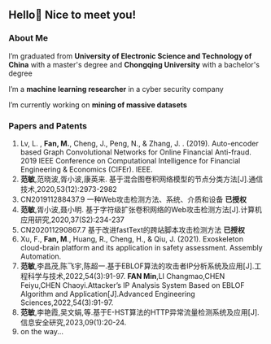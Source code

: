 ## Hello👋 Nice to meet you!

### About Me

I’m graduated from **University of Electronic Science and Technology of China** with a master's degree and **Chongqing University** with a bachelor's degree

I’m a **machine learning researcher** in a cyber security company

I’m currently working on **mining of massive datasets**


### Papers and Patents
1. Lv, L. , **Fan, M.**,  Cheng, J.,  Peng, N., &  Zhang, J. . (2019). Auto-encoder based Graph Convolutional Networks for Online Financial Anti-fraud. 2019 IEEE Conference on Computational Intelligence for Financial Engineering & Economics (CIFEr). IEEE.
2. **范敏**,范晓波,胥小波,康英来. 基于混合图卷积网络模型的节点分类方法[J].通信技术,2020,53(12):2973-2982
3. CN201911288437.9  一种Web攻击检测方法、系统、介质和设备  **已授权**
4. **范敏**,胥小波,聂小明. 基于字符级扩张卷积网络的Web攻击检测方法[J].计算机应用研究,2020,37(S2):234-237
6. CN202011290867.7  基于改进fastText的跨站脚本攻击检测方法  **已授权**
9. Xu, F., **Fan, M**.,  Huang, R., Cheng, H., & Qiu, J. (2021). Exoskeleton cloud-brain platform and its application in safety assessment. Assembly Automation.
11. **范敏**,李昌茂,陈飞宇,陈超一.基于EBLOF算法的攻击者IP分析系统及应用[J].工程科学与技术,2022,54(3):91-97. **FAN Min**,LI Changmao,CHEN Feiyu,CHEN Chaoyi.Attacker’s IP Analysis System Based on EBLOF Algorithm and Application[J].Advanced Engineering Sciences,2022,54(3):91-97.
12. **范敏**,李艳霞,吴文娟,等.基于E-HST算法的HTTP异常流量检测系统及应用[J].信息安全研究,2023,09(1):20-24.
13. on the way...
<!--
**CEfanmin/CEfanmin** is a ✨ _special_ ✨ repository because its `README.md` (this file) appears on your GitHub profile.

Here are some ideas to get you started:

- 🔭 I’m currently working on ...
- 🌱 I’m currently learning ...
- 👯 I’m looking to collaborate on ...
- 🤔 I’m looking for help with ...
- 💬 Ask me about ...
- 📫 How to reach me: ...
- 😄 Pronouns: ...
- ⚡ Fun fact: ...
-->
